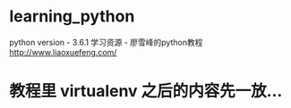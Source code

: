 # learning_python
python version - 3.6.1
学习资源 - 廖雪峰的python教程 http://www.liaoxuefeng.com/

# 教程里 virtualenv 之后的内容先一放…